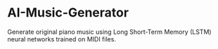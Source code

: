 # AI-Music-Generator
Generate original piano music using Long Short-Term Memory (LSTM) neural networks trained on MIDI files.
